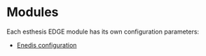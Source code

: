 # Modules

Each esthesis EDGE module has its own configuration parameters:

- [Enedis configuration](EnedisConfiguration.md)